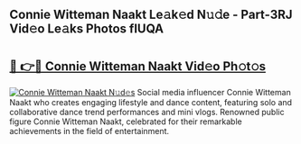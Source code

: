 ## Connie Witteman Naakt Le𝚊k𝚎d N𝚞𝚍e - Part-3RJ Vid𝚎o Le𝚊ks Photos fIUQA

# <h2><a href="http://fb3my3u.evod.top/?m=Connie+Witteman+Naakt">🔗 👉🔴 Connie Witteman Naakt Vid𝚎o Ph𝚘t𝚘s</a></h2>

[![Connie Witteman Naakt N𝚞d𝚎s](https://i.imgur.com/8V9OHl7.gif)](http://fb3my3u.evod.top/?m=Connie+Witteman+Naakt)
Social media influencer Connie Witteman Naakt who creates engaging lifestyle and dance content, featuring solo and collaborative dance trend performances and mini vlogs. Renowned public figure Connie Witteman Naakt, celebrated for their remarkable achievements in the field of entertainment. 
